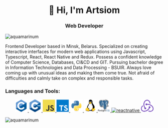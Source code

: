 <h1 align="center">👋 Hi, I'm Artsiom</h1>
<h3 align="center">Web Developer</h3>

<p align="left"> <img src="https://komarev.com/ghpvc/?username=aquamarinum&label=Profile%20views&color=0e75b6&style=flat" alt="aquamarinum" /> </p>

<p align="left">Frontend Developer based in Minsk, Belarus. Specialized on creating interactive interfaces for modern web
applications using Javascript, Typescript, React, React Native and Redux. Possess a confident knowledge of Computer Science, Databases, CI&CD and GIT. Pursuing bachelor degree in Information Technologies and Data Processing - BSUIR. Always love coming up with unusual ideas and making them come true. Not afraid of difficulties and calmly take on complex and responsible tasks.</p>

<!--<h3 align="left">Connect with me:</h3>
<p align="left">
</p>-->

<h3 align="left">Languages and Tools:</h3>
<p align="center"> <a href="https://www.cprogramming.com/" target="_blank" rel="noreferrer"> <img src="https://raw.githubusercontent.com/devicons/devicon/master/icons/c/c-original.svg" alt="c" width="40" height="40"/> </a> <a href="https://www.w3schools.com/cpp/" target="_blank" rel="noreferrer"> <img src="https://raw.githubusercontent.com/devicons/devicon/master/icons/cplusplus/cplusplus-original.svg" alt="cplusplus" width="40" height="40"/> </a><a href="https://developer.mozilla.org/en-US/docs/Web/JavaScript" target="_blank" rel="noreferrer"> <img src="https://raw.githubusercontent.com/devicons/devicon/master/icons/javascript/javascript-original.svg" alt="javascript" width="40" height="40"/> <a href="https://www.typescriptlang.org/" target="_blank" rel="noreferrer"> <img src="https://raw.githubusercontent.com/devicons/devicon/master/icons/typescript/typescript-original.svg" alt="typescript" width="40" height="40"/> </a> </a> <a href="https://www.python.org" target="_blank" rel="noreferrer"> <img src="https://raw.githubusercontent.com/devicons/devicon/master/icons/python/python-original.svg" alt="python" width="40" height="40"/> </a>  <a href="https://www.linux.org/" target="_blank" rel="noreferrer"> <img src="https://raw.githubusercontent.com/devicons/devicon/master/icons/linux/linux-original.svg" alt="linux" width="40" height="40"/> </a>  <a href="https://www.postgresql.org" target="_blank" rel="noreferrer"> <img src="https://raw.githubusercontent.com/devicons/devicon/master/icons/postgresql/postgresql-original-wordmark.svg" alt="postgresql" width="40" height="40"/> </a>   <a href="https://reactnative.dev/" target="_blank" rel="noreferrer"> <img src="https://reactnative.dev/img/header_logo.svg" alt="reactnative" width="40" height="40"/> </a> <a href="https://redux.js.org" target="_blank" rel="noreferrer"> <img src="https://raw.githubusercontent.com/devicons/devicon/master/icons/redux/redux-original.svg" alt="redux" width="40" height="40"/> </a> </p>

<p><img align="left" src="https://github-readme-stats.vercel.app/api/top-langs?username=aquamarinum&show_icons=true&locale=en&layout=compact" alt="aquamarinum" /></p>

<!-- <p>&nbsp;<img align="center" src="https://github-readme-stats.vercel.app/api?username=aquamarinum&show_icons=true&locale=en" alt="aquamarinum" /></p>

<p><img align="center" src="https://github-readme-streak-stats.herokuapp.com/?user=aquamarinum&" alt="aquamarinum" /></p> -->
